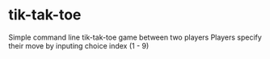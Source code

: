 # tik-tak-toe
Simple command line tik-tak-toe game between two players
Players specify their move by inputing choice index (1 - 9)